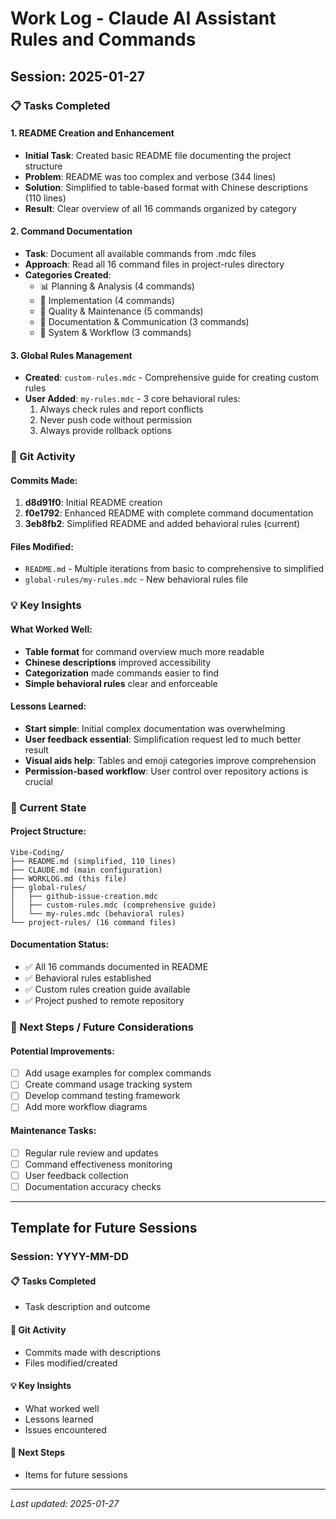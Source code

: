 # Work Log - Claude AI Assistant Rules and Commands

## Session: 2025-01-27

### 📋 Tasks Completed

#### 1. README Creation and Enhancement
- **Initial Task**: Created basic README file documenting the project structure
- **Problem**: README was too complex and verbose (344 lines)
- **Solution**: Simplified to table-based format with Chinese descriptions (110 lines)
- **Result**: Clear overview of all 16 commands organized by category

#### 2. Command Documentation
- **Task**: Document all available commands from .mdc files
- **Approach**: Read all 16 command files in project-rules directory
- **Categories Created**:
  - 📊 Planning & Analysis (4 commands)
  - 🔧 Implementation (4 commands) 
  - 🎯 Quality & Maintenance (5 commands)
  - 📝 Documentation & Communication (3 commands)
  - 🔄 System & Workflow (3 commands)

#### 3. Global Rules Management
- **Created**: `custom-rules.mdc` - Comprehensive guide for creating custom rules
- **User Added**: `my-rules.mdc` - 3 core behavioral rules:
  1. Always check rules and report conflicts
  2. Never push code without permission
  3. Always provide rollback options

### 🔄 Git Activity

#### Commits Made:
1. **d8d91f0**: Initial README creation
2. **f0e1792**: Enhanced README with complete command documentation
3. **3eb8fb2**: Simplified README and added behavioral rules (current)

#### Files Modified:
- `README.md` - Multiple iterations from basic to comprehensive to simplified
- `global-rules/my-rules.mdc` - New behavioral rules file

### 💡 Key Insights

#### What Worked Well:
- **Table format** for command overview much more readable
- **Chinese descriptions** improved accessibility
- **Categorization** made commands easier to find
- **Simple behavioral rules** clear and enforceable

#### Lessons Learned:
- **Start simple**: Initial complex documentation was overwhelming
- **User feedback essential**: Simplification request led to much better result
- **Visual aids help**: Tables and emoji categories improve comprehension
- **Permission-based workflow**: User control over repository actions is crucial

### 🎯 Current State

#### Project Structure:
```
Vibe-Coding/
├── README.md (simplified, 110 lines)
├── CLAUDE.md (main configuration)
├── WORKLOG.md (this file)
├── global-rules/
│   ├── github-issue-creation.mdc
│   ├── custom-rules.mdc (comprehensive guide)
│   └── my-rules.mdc (behavioral rules)
└── project-rules/ (16 command files)
```

#### Documentation Status:
- ✅ All 16 commands documented in README
- ✅ Behavioral rules established
- ✅ Custom rules creation guide available
- ✅ Project pushed to remote repository

### 📌 Next Steps / Future Considerations

#### Potential Improvements:
- [ ] Add usage examples for complex commands
- [ ] Create command usage tracking system
- [ ] Develop command testing framework
- [ ] Add more workflow diagrams

#### Maintenance Tasks:
- [ ] Regular rule review and updates
- [ ] Command effectiveness monitoring
- [ ] User feedback collection
- [ ] Documentation accuracy checks

---

## Template for Future Sessions

### Session: YYYY-MM-DD

#### 📋 Tasks Completed
- Task description and outcome

#### 🔄 Git Activity
- Commits made with descriptions
- Files modified/created

#### 💡 Key Insights
- What worked well
- Lessons learned
- Issues encountered

#### 📌 Next Steps
- Items for future sessions

---

*Last updated: 2025-01-27*